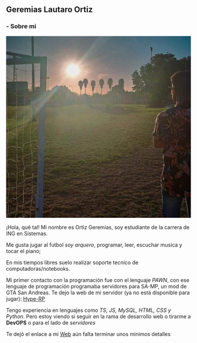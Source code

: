 ## Geremias Lautaro Ortiz
### - Sobre mi

![me](/yo.jpg)

¡Hola, qué tal! Mi nombre es Ortiz Geremias, soy estudiante de la carrera de ING en Sistemas.

Me gusta jugar al futbol *soy arquero*, programar, leer, escuchar musica y tocar el piano;

En mis tiempos libres suelo realizar soporte tecnico de computadoras/notebooks.

Mi primer contacto con la programación fue con el lenguaje *PAWN*, con ese lenguaje de programación programaba servidores para SA-MP, un mod de GTA San Andreas. Te dejo la web de mi servidor (ya no está disponible para jugar): [Hype-RP](https://ortizgeremias.com/assets/webs/hype/index.html)  

Tengo experiencia en lenguajes como *TS, JS, MySQL, HTML, CSS y Python*. Pero estoy viendo si seguir en la rama de desarrollo web o tirarme a **DevOPS** o para el lado de *servidores*

Te dejó el enlace a mi [Web](https://ortizgeremias.com) aún falta terminar unos minimos detalles




